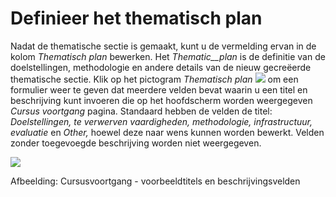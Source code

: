 # Definieer het thematisch plan

Nadat de thematische sectie is gemaakt, kunt u de vermelding ervan in de kolom *Thematisch plan* bewerken. Het *Thematic__plan* is de definitie van de doelstellingen, methodologie en andere details van de nieuw gecreëerde thematische sectie. Klik op het pictogram *Thematisch plan* ![](../../.gitbook/assets/graphics255%20%283%29.png) om een formulier weer te geven dat meerdere velden bevat waarin u een titel en beschrijving kunt invoeren die op het hoofdscherm worden weergegeven *Cursus voortgang* pagina. Standaard hebben de velden de titel: *Doelstellingen, te verwerven vaardigheden, methodologie, infrastructuur, evaluatie* en *Other,* hoewel deze naar wens kunnen worden bewerkt. Velden zonder toegevoegde beschrijving worden niet weergegeven.

![](../../.gitbook/assets/graphics260%20%281%29.png)
 
 
Afbeelding: Cursusvoortgang - voorbeeldtitels en beschrijvingsvelden
